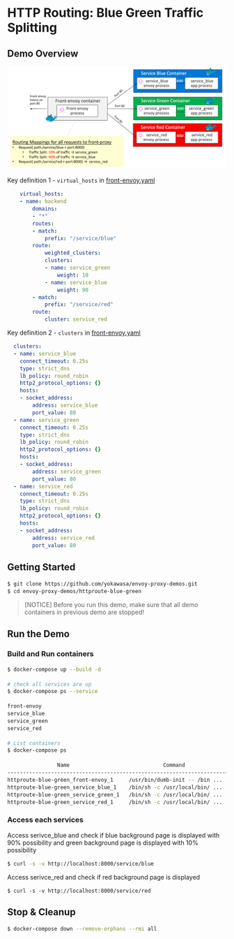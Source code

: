 # HTTP Routing: Blue Green Traffic Splitting

## Demo Overview

![](../assets/demo-httproute-blue-green.png)

Key definition 1 - `virtual_hosts` in [front-envoy.yaml](front-envoy.yaml)
```yaml
    virtual_hosts:
    - name: backend
        domains:
        - "*"
        routes:
        - match:
            prefix: "/service/blue"
        route:
            weighted_clusters:
            clusters:
            - name: service_green
                weight: 10
            - name: service_blue
                weight: 90
        - match:
            prefix: "/service/red"
        route:
            cluster: service_red
```

Key definition 2 - `clusters` in [front-envoy.yaml](front-envoy.yaml)
```yaml
  clusters:
  - name: service_blue
    connect_timeout: 0.25s
    type: strict_dns
    lb_policy: round_robin
    http2_protocol_options: {}
    hosts:
    - socket_address:
        address: service_blue
        port_value: 80
  - name: service_green
    connect_timeout: 0.25s
    type: strict_dns
    lb_policy: round_robin
    http2_protocol_options: {}
    hosts:
    - socket_address:
        address: service_green
        port_value: 80
  - name: service_red
    connect_timeout: 0.25s
    type: strict_dns
    lb_policy: round_robin
    http2_protocol_options: {}
    hosts:
    - socket_address:
        address: service_red
        port_value: 80
```

## Getting Started
```sh
$ git clone https://github.com/yokawasa/envoy-proxy-demos.git
$ cd envoy-proxy-demos/httproute-blue-green
```

> [NOTICE] Before you run this demo, make sure that all demo containers in previous demo are stopped!

## Run the Demo

### Build and Run containers

```sh
$ docker-compose up --build -d

# check all services are up
$ docker-compose ps --service

front-envoy
service_blue
service_green
service_red

# List containers
$ docker-compose ps

                Name                              Command               State                            Ports
---------------------------------------------------------------------------------------------------------------------------------------
httproute-blue-green_front-envoy_1     /usr/bin/dumb-init -- /bin ...   Up      10000/tcp, 0.0.0.0:8000->80/tcp, 0.0.0.0:8001->8001/tcp
httproute-blue-green_service_blue_1    /bin/sh -c /usr/local/bin/ ...   Up      10000/tcp, 80/tcp
httproute-blue-green_service_green_1   /bin/sh -c /usr/local/bin/ ...   Up      10000/tcp, 80/tcp
httproute-blue-green_service_red_1     /bin/sh -c /usr/local/bin/ ...   Up      10000/tcp, 80/tcp
```

### Access each services

Access serivce_blue and check if blue background page is displayed with 90% possibility and green background page is displayed with 10% possibility
```sh
$ curl -s -v http://localhost:8000/service/blue
```

Access serivce_red and check if red background page is displayed
```
$ curl -s -v http://localhost:8000/service/red
```

## Stop & Cleanup
```sh
$ docker-compose down --remove-orphans --rmi all
```